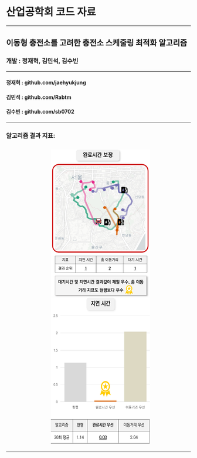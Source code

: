 # 산업공학회 코드 자료

---
## 이동형 충전소를 고려한 충전소 스케줄링 최적화 알고리즘
### 개발 : 정재혁, 김민석, 김수빈 

---
#### 정재혁 : github.com/jaehyukjung
#### 김민석 : github.com/Rabtm
#### 김수빈 : github.com/sb0702

---
### 알고리즘 결과 지표:
<center>
    <div style = "padding: 10px 1px 2px 10px;">
        <img src="sprites/img.png" width="270" height="400"/>
        <img src="sprites/img_1.png" width="270" height="400"/>
    </div>
</center>

---


